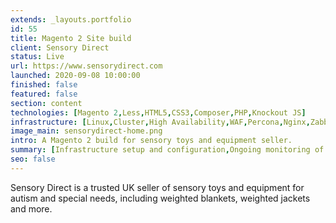 ```yaml
---
extends: _layouts.portfolio
id: 55
title: Magento 2 Site build
client: Sensory Direct
status: Live
url: https://www.sensorydirect.com
launched: 2020-09-08 10:00:00
finished: false
featured: false
section: content
technologies: [Magento 2,Less,HTML5,CSS3,Composer,PHP,Knockout JS]
infrastructure: [Linux,Cluster,High Availability,WAF,Percona,Nginx,Zabbix,Redis,Elasticsearch]
image_main: sensorydirect-home.png
intro: A Magento 2 build for sensory toys and equipment seller.
summary: [Infrastructure setup and configuration,Ongoing monitoring of the solution,Support and update planning,Module suggestion to improve sales and user experience,Security service setup and configuration,Server migration planning and execution]
seo: false
---
```


Sensory Direct is a trusted UK seller of sensory toys and equipment for autism and special needs, including weighted blankets, weighted jackets and more.